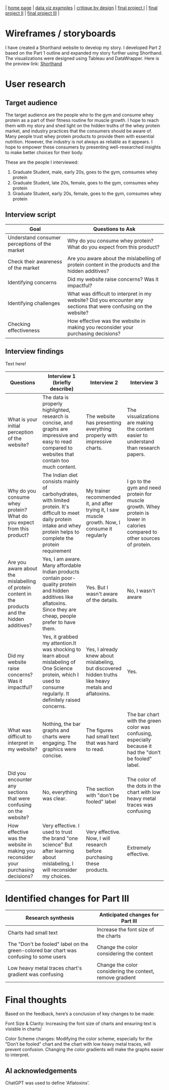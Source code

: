 | [home page](https://nandini-mahurkar.github.io/nandini-dataviz-portfolio/) | [data viz examples](dataviz-examples) | [critique by design](critique-by-design) | [final project I](final-project-part-one) | [final project II](final-project-part-two) | [final project III](final-project-part-three) |

# Wireframes / storyboards

I have created a Shorthand website to develop my story. I developed Part 2 based on the Part 1 outline and expanded my story further using Shorthand. The visualizations were designed using Tableau and DataWrapper. 
Here is the preview link: [Shorthand](https://preview.shorthand.com/y6gjleHx7Y6XVFWX)

# User research 

## Target audience

The target audience are the people who to the gym and consume whey protein as a part of their fitness routine for muscle growth. I hope to reach them with my story and shed light on the hidden truths of the whey protein market, and industry practices that the consumers should be aware of. Many people trust whey protein products to provide them with essential nutrition. However, the industry is not always as reliable as it appears.
I hope to empower these consumers by presenting well-researched insights to make better choices for their body. 

These are the people I interviewed:

1. Graduate Student, male, early 20s, goes to the gym, comsumes whey protein
2. Graduate Student, late 20s, female, goes to the gym, comsumes whey protein
3. Graduate Student, early 20s, female, goes to the gym, comsumes whey protein


## Interview script

| Goal | Questions to Ask |
|------|------------------|
|  Understand consumer perceptions of the market   |  Why do you consume whey protein? What do you expect from this product?  |
|  Check their awareness of the market    |    Are you aware about the mislabelling of protein content in the products and the hidden additives?                |
|   Identifying concerns   |      Did my website raise concerns? Was it impactful?             |
|   Identifying challenges   |      What was difficult to interpret in my website? Did you encounter any sections that were confusing on the website?         |
|   Checking effectiveness   |      How effective was the website in making you reconsider your purchasing decisions?  |



## Interview findings

Text here!

| Questions               | Interview 1 (briefly describe) | Interview 2 | Interview 3 |
|-------------------------|--------------------------------|-------------|-------------|
| What is your initial perception of the website? | The data is properly highlighted, research is concise, and graphs are impressive and easy to read compared to websites that contain too much content.           |   The website has presenting everything properly with impressive charts.          | The visualizations are making the content easier to understand than research papers.            |
| Why do you consume whey protein? What do you expect from this product?        |   The Indian diet consists mainly of carbohydrates, with limited protein. It's difficult to meet daily protein intake and whey protein helps to complete the protein requirement                        | My trainer recommended it, and after trying it, I saw muscle growth. Now, I consume it regularly        |   I go to the gym and need protein for muscle growth. Whey protein is lower in calories compared to other sources of protein.          |
| Are you aware about the mislabelling of protein content in the products and the hidden additives?                      |     Yes, I am aware. Many affordable Indian products contain poor-quality protein and hidden additives like aflatoxins. Since they are cheap, people prefer to have them. |  Yes. But I wasn't aware of the details.          |   No, I wasn't aware          |
|  Did my website raise concerns? Was it impactful?                        |    Yes, it grabbed my attention.It was shocking to learn about mislabeling of One Science protein, which I used to consume regularly. It definitely raised concerns.       |  Yes, I already knew about mislabeling, but discovered hidden truths like heavy metals and aflatoxins.          |  Yes.           |
|  What was difficult to interpret in my website?                       |  Nothing, the bar graphs and charts were engaging. The graphics were concise.    |  The figures had small text that was hard to read.            |    The bar chart with the green color was confusing, especially because it had the "don’t be fooled" label.         |
|   Did you encounter any sections that were confusing on the website?                             | No, everything was clear.                            |   The section with "don’t be fooled" label     |    The color of the dots in the chart with low heavy metal traces was confusing         |
|   How effective was the website in making you reconsider your purchasing decisions?            |    Very effective. I used to trust the brand "one science" But after learning about mislabeling, I will reconsider my choices.       | Very effective. Now, I will research before purchasing these products.     |  Extremely effective.  |

# Identified changes for Part III

| Research synthesis                       | Anticipated changes for Part III                                                |
|------------------------------------------|---------------------------------------------------------------------------------|
| Charts had small text  | Increase the font size of the charts |
| The "Don't be fooled" label on the green-colored bar chart was confusing to some users         |   Change the color considering the context                                                                              |
| Low heavy metal traces chart's gradient was confusing                                         |    Change the color considering the context, remove gradient                                                                               |

# Final thoughts

Based on the feedback, here’s a conclusion of key changes to be made:

Font Size & Clarity: Increasing the font size of charts and ensuring text is visisble in charts/

Color Scheme changes: Modifying the color scheme, especially for the "Don’t be fooled" chart and the chart with low heavy metal traces, will prevent confusion. Changing the color gradients will make the graphs easier to interpret.

## AI acknowledgements

ChatGPT was used to define 'Aflatoxins'.
